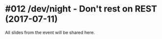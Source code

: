 # #012 /dev/night - Don't rest on REST (2017-07-11)

All slides from the event will be shared here.
